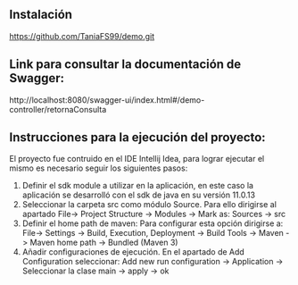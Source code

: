 ## Instalación
https://github.com/TaniaFS99/demo.git

## Link para consultar la documentación de Swagger: 
http://localhost:8080/swagger-ui/index.html#/demo-controller/retornaConsulta

## Instrucciones para la ejecución del proyecto: 
El proyecto fue contruido en el IDE Intellij Idea, para lograr ejecutar el mismo es necesario seguir los siguientes pasos:
1. Definir el sdk module a utilizar en la aplicación, en este caso la aplicación se desarrolló con el sdk de java en su versión 11.0.13
2. Seleccionar la carpeta src como módulo Source. Para ello dirigirse al apartado File-> Project Structure -> Modules -> Mark as: Sources -> src
3. Definir el home path de maven: Para configurar esta opción dirigirse a: File-> Settings -> Build, Execution, Deployment -> Build Tools -> Maven -> Maven home path -> Bundled (Maven 3)
4. Añadir configuraciones de ejecución. En el apartado de Add Configuration seleccionar: Add new run configuration -> Application -> Seleccionar la clase main -> apply -> ok
